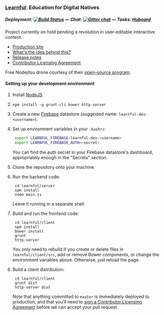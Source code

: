 ### [Learnful](https://learnful.co/): Education for Digital Natives

##### Deployment: [![Build Status](https://api.shippable.com/projects/537af423aae0ace700dc2b39/badge/master)](https://www.shippable.com/projects/537af423aae0ace700dc2b39) &mdash; Chat: [![Gitter chat](https://badges.gitter.im/Learnful/learnful.png)](https://gitter.im/Learnful/learnful) &mdash; Tasks: [Huboard](https://huboard.com/Learnful/learnful/)

Project currently on hold pending a revolution in user-editable interactive content.

* [Production site](https://learnful.co/)
* [What's the idea behind this?](https://github.com/Learnful/learnful/wiki)
* [Release notes](https://github.com/Learnful/learnful/wiki/Release-notes)
* [Contributor Licensing Agreement](https://docs.google.com/a/learnful.co/forms/d/1xJ3sa_lTyC5dzxVeIGAfGP1OBcJV1a65Tv46oK1DfWE/viewform)

Free Nodejitsu drone courtesy of their [open-source program](http://opensource.nodejitsu.com/).

#### Setting up your development environment

1. Install [NodeJS](https://nodejs.org/).

2. `npm install -g grunt-cli bower http-server`

3. Create a new [Firebase](https://firebase.com/) datastore (suggested name: `learnful-dev-<username>`).

4. Set up environment variables in your `.bashrc`:

   ```bash
    export LEARNFUL_FIREBASE=learnful-dev-<username>
    export LEARNFUL_FIREBASE_AUTH=<secret>
   ```

   You can find the auth secret in your Firebase datastore's dashboard, appropriately enough in the
   "Secrets" section.

5. Clone the repository onto your machine.

6. Run the backend code:

   ```
    cd learnful/server
    npm install
    node main.js
   ```

   Leave it running in a separate shell.

7. Build and run the frontend code:

   ```
    cd learnful/client
    npm install
    bower install
    grunt
    http-server
   ```

   You only need to rebuild if you create or delete files in `learnful/client/src`, add or remove
   Bower components, or change the environment variables above.  Otherwise, just reload the page.

8. Build a client distribution:

   ```
    cd learnful/client
    grunt dist
    http-server dist
   ```

   Note that anything committed to `master` is immediately deployed to production, and that you'll
   need to [sign a Contributor Licensing Agreement](https://docs.google.com/a/learnful.co/forms/d/1xJ3sa_lTyC5dzxVeIGAfGP1OBcJV1a65Tv46oK1DfWE/viewform)
   before we can accept your pull request.
